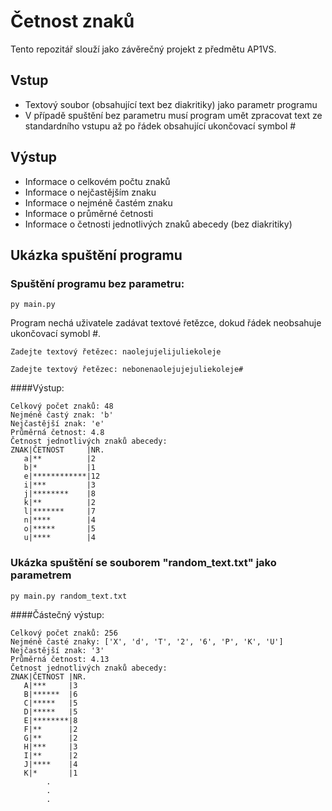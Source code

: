 # Četnost znaků
Tento repozitář slouží jako závěrečný projekt z předmětu AP1VS.

## Vstup
* Textový soubor (obsahující text bez diakritiky) jako parametr programu
* V případě spuštění bez parametru musí program umět zpracovat text ze  
standardního vstupu až po řádek obsahující ukončovací symbol #

## Výstup
* Informace o celkovém počtu znaků
* Informace o nejčastějším znaku
* Informace o nejméně častém znaku
* Informace o průměrné četnosti
* Informace o četnosti jednotlivých znaků abecedy (bez diakritiky)

## Ukázka spuštění programu
### Spuštění programu bez parametru:
`py main.py`  

Program nechá uživatele zadávat textové řetězce, dokud řádek neobsahuje ukončovací symobl #.

`Zadejte textový řetězec: naolejujelijuliekoleje`

`Zadejte textový řetězec: nebonenaolejujejuliekoleje#`

####Výstup:
```
Celkový počet znaků: 48
Nejméně častý znak: 'b'
Nejčastější znak: 'e'
Průměrná četnost: 4.8
Četnost jednotlivých znaků abecedy:
ZNAK|ČETNOST     |NR.
   a|**          |2
   b|*           |1
   e|************|12
   i|***         |3
   j|********    |8
   k|**          |2
   l|*******     |7
   n|****        |4
   o|*****       |5
   u|****        |4
```

### Ukázka spuštění se souborem "random_text.txt" jako parametrem
`py main.py random_text.txt`

####Částečný výstup:
```
Celkový počet znaků: 256
Nejméně časté znaky: ['X', 'd', 'T', '2', '6', 'P', 'K', 'U']
Nejčastější znak: '3'
Průměrná četnost: 4.13
Četnost jednotlivých znaků abecedy:
ZNAK|ČETNOST |NR.
   A|***     |3
   B|******  |6
   C|*****   |5
   D|*****   |5
   E|********|8
   F|**      |2
   G|**      |2
   H|***     |3
   I|**      |2
   J|****    |4
   K|*       |1
        .
        .
        .
```
